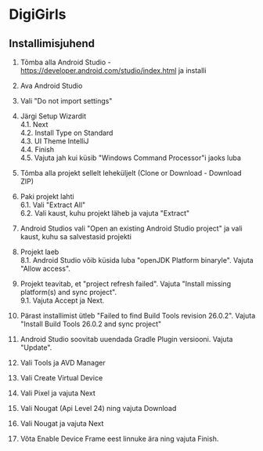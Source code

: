 # DigiGirls

## Installimisjuhend

1. Tõmba alla Android Studio - https://developer.android.com/studio/index.html ja installi
2. Ava Android Studio
3. Vali "Do not import settings"
4. Järgi Setup Wizardit  
  4.1. Next  
  4.2. Install Type on Standard  
  4.3. UI Theme IntelliJ  
  4.4. Finish  
  4.5. Vajuta jah kui küsib "Windows Command Processor"i jaoks luba 
  
5. Tõmba alla projekt sellelt leheküljelt (Clone or Download - Download ZIP)
6. Paki projekt lahti  
  6.1. Vali "Extract All"  
  6.2. Vali kaust, kuhu projekt läheb ja vajuta "Extract"
  
7. Android Studios vali "Open an existing Android Studio project" ja vali kaust, kuhu sa salvestasid projekti
8. Projekt laeb  
  8.1. Android Studio võib küsida luba "openJDK Platform binaryle". Vajuta "Allow access".  
  
9. Projekt teavitab, et "project refresh failed". Vajuta "Install missing platform(s) and sync project".  
  9.1. Vajuta Accept ja Next.  
  
10. Pärast installimist ütleb "Failed to find Build Tools revision 26.0.2". Vajuta "Install Build Tools 26.0.2 and sync project"  
11. Android Studio soovitab uuendada Gradle Plugin versiooni. Vajuta "Update".  
12. Vali Tools ja AVD Manager  
13. Vali Create Virtual Device  
14. Vali Pixel ja vajuta Next
15. Vali Nougat (Api Level 24) ning vajuta Download
16. Vali Nougat ja vajuta Next
17. Võta Enable Device Frame eest linnuke ära ning vajuta Finish.

